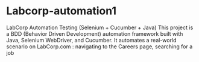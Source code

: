 # Labcorp-automation1
LabCorp Automation Testing (Selenium + Cucumber + Java)  This project is a BDD (Behavior Driven Development) automation framework built with Java, Selenium WebDriver, and Cucumber. It automates a real-world scenario on LabCorp.com : navigating to the Careers page, searching for a job
